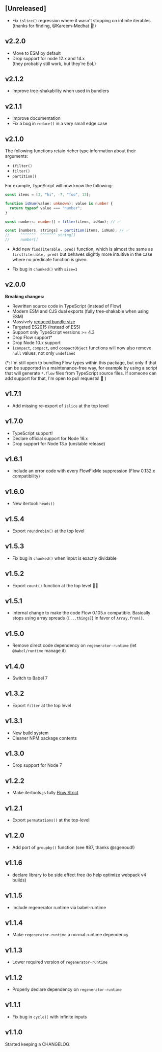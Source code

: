 ## [Unreleased]

- Fix `islice()` regression where it wasn't stopping on infinite iterables
  (thanks for finding, @Kareem-Medhat 🙏!)

## v2.2.0

- Move to ESM by default
- Drop support for node 12.x and 14.x  
  (they probably still work, but they're EoL)

## v2.1.2

- Improve tree-shakability when used in bundlers

## v2.1.1

- Improve documentation
- Fix a bug in `reduce()` in a very small edge case

## v2.1.0

The following functions retain richer type information about their arguments:

- `ifilter()`
- `filter()`
- `partition()`

For example, TypeScript will now know the following:

```ts
const items = [3, "hi", -7, "foo", 13];

function isNum(value: unknown): value is number {
  return typeof value === "number";
}

const numbers: number[] = filter(items, isNum); // ✅

const [numbers, strings] = partition(items, isNum); // ✅
//     ^^^^^^^  ^^^^^^^ string[]
//     number[]
```

- Add new `find(iterable, pred)` function, which is almost the same as
  `first(iterable, pred)` but behaves slightly more intuitive in the case
  where no predicate function is given.

- Fix bug in `chunked()` with `size=1`

## v2.0.0

**Breaking changes:**

- Rewritten source code in TypeScript (instead of Flow)
- Modern ESM and CJS dual exports (fully tree-shakable when using ESM)
- Massively [reduced bundle size](https://bundlephobia.com/package/itertools@2.0.0)
- Targeted ES2015 (instead of ES5)
- Support only TypeScript versions >= 4.3
- Drop Flow support\*
- Drop Node 10.x support
- `icompact`, `compact`, and `compactObject` functions will now also remove
  `null` values, not only `undefined`

(\*: I'm still open to bundling Flow types within this package, but only if
that can be supported in a maintenance-free way, for example by using a script
that will generate `*.flow` files from TypeScript source files. If someone can
add support for that, I'm open to pull requests! 🙏 )

## v1.7.1

- Add missing re-export of `islice` at the top level

## v1.7.0

- TypeScript support!
- Declare official support for Node 16.x
- Drop support for Node 13.x (unstable release)

## v1.6.1

- Include an error code with every FlowFixMe suppression
  (Flow 0.132.x compatibility)

## v1.6.0

- New itertool: `heads()`

## v1.5.4

- Export `roundrobin()` at the top level

## v1.5.3

- Fix bug in `chunked()` when input is exactly dividable

## v1.5.2

- Export `count()` function at the top level 🤦‍♂️

## v1.5.1

- Internal change to make the code Flow 0.105.x compatible. Basically stops
  using array spreads (`[...things]`) in favor of `Array.from()`.

## v1.5.0

- Remove direct code dependency on `regenerator-runtime` (let `@babel/runtime`
  manage it)

## v1.4.0

- Switch to Babel 7

## v1.3.2

- Export `filter` at the top level

## v1.3.1

- New build system
- Cleaner NPM package contents

## v1.3.0

- Drop support for Node 7

## v1.2.2

- Make itertools.js fully [Flow Strict](https://flow.org/en/docs/strict/)

## v1.2.1

- Export `permutations()` at the top-level

## v1.2.0

- Add port of `groupby()` function (see #87, thanks @sgenoud!)

## v1.1.6

- declare library to be side effect free (to help optimize webpack v4 builds)

## v1.1.5

- Include regenerator runtime via babel-runtime

## v1.1.4

- Make `regenerator-runtime` a normal runtime dependency

## v1.1.3

- Lower required version of `regenerator-runtime`

## v1.1.2

- Properly declare dependency on `regenerator-runtime`

## v1.1.1

- Fix bug in `cycle()` with infinite inputs

## v1.1.0

Started keeping a CHANGELOG.
